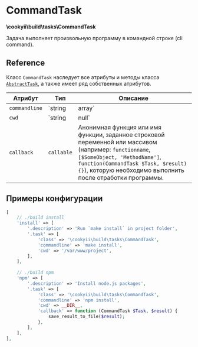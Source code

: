 CommandTask
===========

**\cookyii\build\tasks\CommandTask**

Задача выполняет произвольную программу в командной строке (cli command).

Reference
---------

Класс `CommandTask` наследует все атрибуты и методы класса [`AbstractTask`][], а также имеет ряд собственных атрибутов.

| Атрибут | Тип | Описание | 
| ------- | --- | -------- |
| `commandline` | `string|array` | Одна команда или массик команд, которые необходимо выполнить в cli. |
| `cwd` | `string|null` | Путь директории, в которой необходимо выполнить команду. |
| `callback` | `callable` | Анонимная функция или имя функции, заданное строковой переменной или массивом (например: `functionname`, `[$SomeObject, 'MethodName']`, `function(CommandTask $Task, $result){}`), которую необходимо выполнить после отработки программы. |

Примеры конфигурации
--------------------
```php
[
    // ./build install
    'install' => [
        '.description' => 'Run `make install` in project folder',
        '.task' => [
            'class' => '\cookyii\build\tasks\CommandTask',
            'commandline' => 'make install',
            'cwd' => '/var/www/project',
        ],
    ],
    
    // ./build npm
    'npm' => [
        '.description' => 'Install node.js packages',
        '.task' => [
            'class' => '\cookyii\build\tasks\CommandTask',
            'commandline' => 'npm install',
            'cwd' => __DIR__,
            'callback' => function (CommandTask $Task, $result) {
                save_result_to_file($result);
            },
        ],
    ],
],
```

[`AbstractTask`]: 02-reference-abstract-task.md